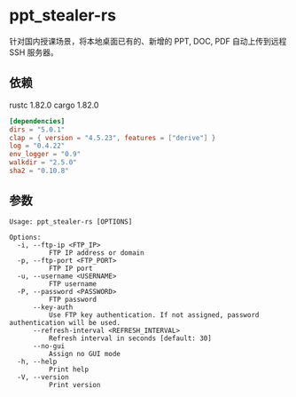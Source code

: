 # ppt_stealer-rs

针对国内授课场景，将本地桌面已有的、新增的 PPT, DOC, PDF 自动上传到远程 SSH 服务器。

## 依赖

rustc 1.82.0
cargo 1.82.0

```toml
[dependencies]
dirs = "5.0.1"
clap = { version = "4.5.23", features = ["derive"] }
log = "0.4.22"
env_logger = "0.9"
walkdir = "2.5.0"
sha2 = "0.10.8"
```

## 参数

```plaintext
Usage: ppt_stealer-rs [OPTIONS]

Options:
  -i, --ftp-ip <FTP_IP>
          FTP IP address or domain
  -p, --ftp-port <FTP_PORT>
          FTP IP port
  -u, --username <USERNAME>
          FTP username
  -P, --password <PASSWORD>
          FTP password
      --key-auth
          Use FTP key authentication. If not assigned, password authentication will be used.
      --refresh-interval <REFRESH_INTERVAL>
          Refresh interval in seconds [default: 30]
      --no-gui
          Assign no GUI mode
  -h, --help
          Print help
  -V, --version
          Print version

```
